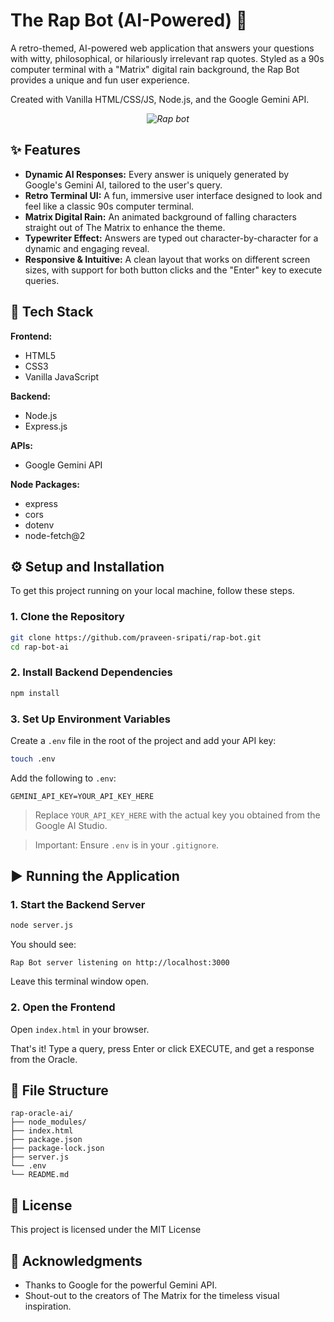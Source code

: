 
# The Rap Bot (AI-Powered) 🚀

A retro-themed, AI-powered web application that answers your questions with witty, philosophical, or hilariously irrelevant rap quotes. Styled as a 90s computer terminal with a "Matrix" digital rain background, the Rap Bot provides a unique and fun user experience.

Created with Vanilla HTML/CSS/JS, Node.js, and the Google Gemini API.

<p align="center"><em>
  <img alt="Rap bot" src="rapbot_img.png">
</em></p>

## ✨ Features

- **Dynamic AI Responses:** Every answer is uniquely generated by Google's Gemini AI, tailored to the user's query.
- **Retro Terminal UI:** A fun, immersive user interface designed to look and feel like a classic 90s computer terminal.
- **Matrix Digital Rain:** An animated background of falling characters straight out of The Matrix to enhance the theme.
- **Typewriter Effect:** Answers are typed out character-by-character for a dynamic and engaging reveal.
- **Responsive & Intuitive:** A clean layout that works on different screen sizes, with support for both button clicks and the "Enter" key to execute queries.

## 🔧 Tech Stack

**Frontend:**  
- HTML5  
- CSS3  
- Vanilla JavaScript  

**Backend:**  
- Node.js  
- Express.js  

**APIs:**  
- Google Gemini API  

**Node Packages:**  
- express  
- cors  
- dotenv  
- node-fetch@2  

## ⚙️ Setup and Installation

To get this project running on your local machine, follow these steps.

### 1. Clone the Repository

```bash
git clone https://github.com/praveen-sripati/rap-bot.git
cd rap-bot-ai
```

### 2. Install Backend Dependencies

```bash
npm install
```

### 3. Set Up Environment Variables

Create a `.env` file in the root of the project and add your API key:

```bash
touch .env
```

Add the following to `.env`:

```
GEMINI_API_KEY=YOUR_API_KEY_HERE
```

> Replace `YOUR_API_KEY_HERE` with the actual key you obtained from the Google AI Studio.

> Important: Ensure `.env` is in your `.gitignore`.

## ▶️ Running the Application

### 1. Start the Backend Server

```bash
node server.js
```

You should see:

```
Rap Bot server listening on http://localhost:3000
```

Leave this terminal window open.

### 2. Open the Frontend

Open `index.html` in your browser.

That's it! Type a query, press Enter or click EXECUTE, and get a response from the Oracle.

## 📁 File Structure

```
rap-oracle-ai/
├── node_modules/
├── index.html
├── package.json
├── package-lock.json
├── server.js
└── .env
└── README.md
```

## 📄 License

This project is licensed under the MIT License

## 🙏 Acknowledgments

- Thanks to Google for the powerful Gemini API.
- Shout-out to the creators of The Matrix for the timeless visual inspiration.
